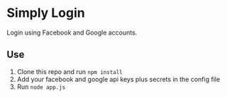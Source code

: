# Simply Login
Login using Facebook and Google accounts.
## Use
1. Clone this repo and run `npm install`
2. Add your facebook and google api keys plus secrets in the config file
3. Run `node app.js`